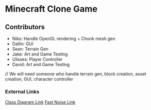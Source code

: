 # Minecraft Clone Game
## Contributors
- Niko: Handle OpenGL rendering + Chunk mesh gen
- Dallin: GUI
- Sean: Terrain Gen
- Jake: Art and Game Testing
- Ulisses: Player Controller
- David: Art and Game Testing

// We will need someone who handle terrain gen, block creation, asset creation, GUI, character controller



### External Links
[Class Diagram Link](https://docs.google.com/drawings/d/1Rja5TI8MIqJgnk-PyeSCaD919eVHrKPN3KJQktHV5DI/edit?usp=sharing)
[Fast Noise Link](https://auburn.github.io/FastNoiseLite/)
